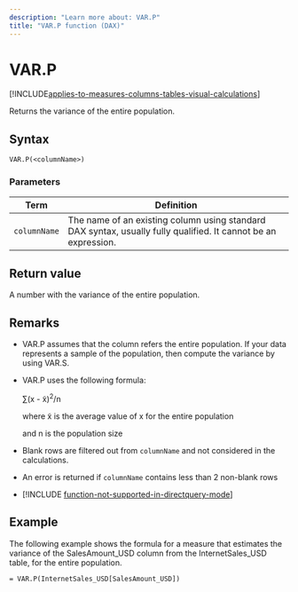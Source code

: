 ```yaml
---
description: "Learn more about: VAR.P"
title: "VAR.P function (DAX)"
---
```

# VAR.P

[!INCLUDE[applies-to-measures-columns-tables-visual-calculations](includes/applies-to-measures-columns-tables-visual-calculations.md)]

Returns the variance of the entire population.

## Syntax

```dax
VAR.P(<columnName>)
```

### Parameters

|Term|Definition|
|--------|--------------|
|`columnName` |  The name of an existing column using standard DAX syntax, usually fully qualified. It cannot be an expression.  |

## Return value

A number with the variance of the entire population.

## Remarks

- VAR.P assumes that the column refers the entire population. If your data represents a sample of the population, then compute the variance by using VAR.S.

- VAR.P uses the following formula:

    ∑(x - x̃)<sup>2</sup>/n

    where x̃ is the average value of x for the entire population

    and n is the population size

- Blank rows are filtered out from `columnName` and not considered in the calculations.

- An error is returned if `columnName` contains less than 2 non-blank rows

- [!INCLUDE [function-not-supported-in-directquery-mode](includes/function-not-supported-in-directquery-mode.md)]

## Example

The following example shows the formula for a measure that estimates the variance of the SalesAmount_USD column from the InternetSales_USD table, for the entire population.

```dax
= VAR.P(InternetSales_USD[SalesAmount_USD])
```
